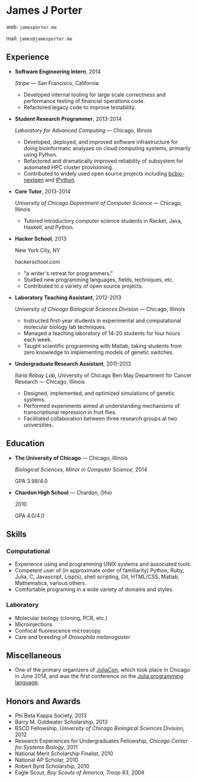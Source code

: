 # James J Porter

web: `jamesporter.me`

mail: `james@jamesporter.me`

## Experience

- **Software Engineering Intern**, 2014

    *Stripe* — San Francisco, California

    - Developed internal tooling for large scale correctness and
      performance testing of financial operations code.
    - Refactored legacy code to improve testability.

- **Student Research Programmer**, 2013-2014

    *Laboratory for Advanced Computing* — Chicago, Illinois

    - Developed, deployed, and improved software infrastructure for
      doing bioinformatic analyses on cloud computing systems,
      primarily using Python.
    - Refactored and dramatically improved reliability of subsystem
      for automated HPC cluster provisioning.
    - Contributed to widely used open source projects including
      [bcbio-nextgen](https://github.com/chapmanb/bcbio-nextgen/) and
      [IPython](https://github.com/ipython/ipython).

- **Core Tutor**, 2013-2014

    *University of Chicago Department of Computer Science* — Chicago, Illinois

    - Tutored introductory computer science students in Racket, Java,
      Haskell, and Python.

- **Hacker School**, 2013

    New York City, NY

    hackerschool.com

    - "a writer's retreat for programmers."
    - Studied new programming languages, fields, techniques, etc.
    - Contributed to a variety of open source projects.

- **Laboratory Teaching Assistant**, 2012-2013

    *University of Chicago Biological Sciences Division* — Chicago, Illinois

    - Instructed first-year students in experimental and computational
      molecular biology lab techniques.
    - Managed a teaching laboratory of 14-20 students for four hours each week.
    - Taught scientific programming with Matlab, taking students from
      zero knowledge to implementing models of genetic switches.


- **Undergraduate Research Assistant**, 2011-2013

    *Ilaria Rebay Lab*, University of Chicago Ben May Department for
     Cancer Research — Chicago, Illinois

    - Designed, implemented, and optimized simulations of genetic systems.
    - Performed experiments aimed at understanding mechanisms of
      transcriptional repression in fruit flies.
    - Facilitated collaboration between three research groups at two universities.


## Education

- **The University of Chicago** — Chicago, Illinois

    *Biological Sciences, Minor in Computer Science*, 2014

    GPA 3.98/4.0

- **Chardon High School** — Chardon, Ohio

    2010

    GPA 4.0/4.0



## Skills

### Computational

- Experience using and programming UNIX systems and associated tools.
- Competent user of (in approximate order of familiarity) Python,
  Ruby, Julia, C, Javascript, Lisp(s), shell scripting, Git,
  HTML/CSS, Matlab, Mathematica, various others.
- Comfortable programing in a wide variety of domains and styles.

### Laboratory

- Molecular biology (cloning, PCR, etc.)
- Microinjections
- Confocal fluorescence microscopy
- Care and breeding of *Drosophila melanogaster*

## Miscellaneous

- One of the primary organizers of [JuliaCon](http://juliacon.org),
  which took place in Chicago in June 2014, and was the first
  conference on the
  [Julia programming language](http://julialang.org/).

## Honors and Awards

- Phi Beta Kappa Society, 2013
- Barry M. Goldwater Scholarship, 2013
- BSCD Fellowship, *University of Chicago Biological Sciences Division*, 2012
- Research Experiences for Undergraduates Fellowship, *Chicago Center for Systems Biology*, 2011
- National Merit Scholarship Finalist, 2010
- National AP Scholar, 2010
- Robert Byrd Scholarship, 2010
- Eagle Scout, *Boy Scouts of America, Troop 93*, 2009
